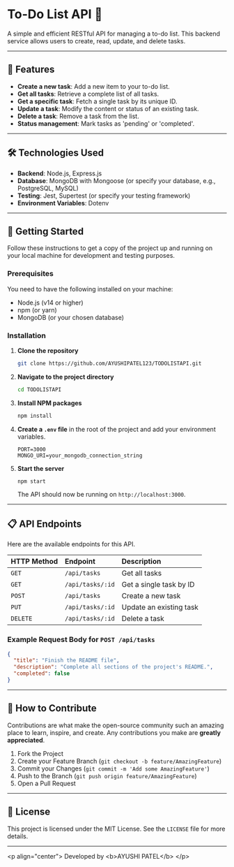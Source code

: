 # To-Do List API 📝

A simple and efficient RESTful API for managing a to-do list. This backend service allows users to create, read, update, and delete tasks.

-----

## 🌟 Features

  * **Create a new task**: Add a new item to your to-do list.
  * **Get all tasks**: Retrieve a complete list of all tasks.
  * **Get a specific task**: Fetch a single task by its unique ID.
  * **Update a task**: Modify the content or status of an existing task.
  * **Delete a task**: Remove a task from the list.
  * **Status management**: Mark tasks as 'pending' or 'completed'.

-----

## 🛠️ Technologies Used

  * **Backend**: Node.js, Express.js
  * **Database**: MongoDB with Mongoose (or specify your database, e.g., PostgreSQL, MySQL)
  * **Testing**: Jest, Supertest (or specify your testing framework)
  * **Environment Variables**: Dotenv

-----

## 🚀 Getting Started

Follow these instructions to get a copy of the project up and running on your local machine for development and testing purposes.

### Prerequisites

You need to have the following installed on your machine:

  * Node.js (v14 or higher)
  * npm (or yarn)
  * MongoDB (or your chosen database)

### Installation

1.  **Clone the repository**

    ```sh
    git clone https://github.com/AYUSHIPATEL123/TODOLISTAPI.git
    ```

2.  **Navigate to the project directory**

    ```sh
    cd TODOLISTAPI
    ```

3.  **Install NPM packages**

    ```sh
    npm install
    ```

4.  **Create a `.env` file** in the root of the project and add your environment variables.

    ```env
    PORT=3000
    MONGO_URI=your_mongodb_connection_string
    ```

5.  **Start the server**

    ```sh
    npm start
    ```

    The API should now be running on `http://localhost:3000`.

-----

## 📋 API Endpoints

Here are the available endpoints for this API.

| HTTP Method | Endpoint          | Description                 |
| :---------- | :---------------- | :-------------------------- |
| `GET`       | `/api/tasks`      | Get all tasks               |
| `GET`       | `/api/tasks/:id`  | Get a single task by ID     |
| `POST`      | `/api/tasks`      | Create a new task           |
| `PUT`       | `/api/tasks/:id`  | Update an existing task     |
| `DELETE`    | `/api/tasks/:id`  | Delete a task               |

### Example Request Body for `POST /api/tasks`

```json
{
  "title": "Finish the README file",
  "description": "Complete all sections of the project's README.",
  "completed": false
}
```

-----

## 🤝 How to Contribute

Contributions are what make the open-source community such an amazing place to learn, inspire, and create. Any contributions you make are **greatly appreciated**.

1.  Fork the Project
2.  Create your Feature Branch (`git checkout -b feature/AmazingFeature`)
3.  Commit your Changes (`git commit -m 'Add some AmazingFeature'`)
4.  Push to the Branch (`git push origin feature/AmazingFeature`)
5.  Open a Pull Request

-----

## 📜 License

This project is licensed under the MIT License. See the `LICENSE` file for more details.

-----

\<p align="center"\>
Developed by \<b\>AYUSHI PATEL\</b\>
\</p\>
